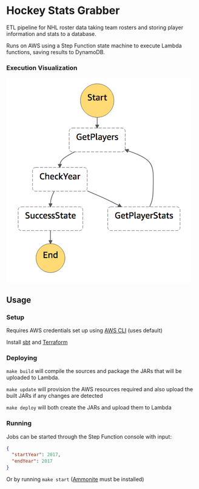 # Hockey Stats Grabber

ETL pipeline for NHL roster data taking team rosters and storing player information and stats to a database.

Runs on AWS using a Step Function state machine to execute Lambda functions, saving results to DynamoDB.

### Execution Visualization

![execution visualization](/images/execution.png)

## Usage

### Setup 

Requires AWS credentials set up using [AWS CLI](https://aws.amazon.com/cli/) (uses default)

Install [sbt](https://github.com/sbt/sbt) and [Terraform](https://github.com/hashicorp/terraform)

### Deploying

`make build` will compile the sources and package the JARs that will be uploaded to Lambda.

`make update` will provision the AWS resources required and also upload the built JARs 
if any changes are detected

`make deploy` will both create the JARs and upload them to Lambda

### Running

Jobs can be started through the Step Function console with input:
```json
{
  "startYear": 2017,
  "endYear": 2017
}
```

Or by running `make start` ([Ammonite](https://github.com/lihaoyi/ammonite) must be installed)